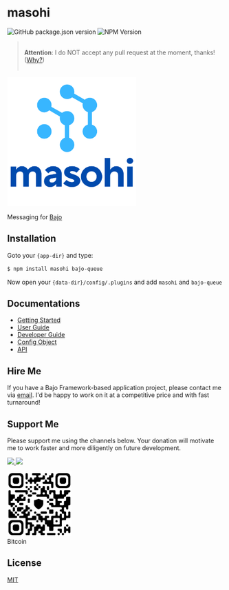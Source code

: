 # masohi

![GitHub package.json version](https://img.shields.io/github/package-json/v/ardhi/masohi) ![NPM Version](https://img.shields.io/npm/v/masohi)

> <br />**Attention**: I do NOT accept any pull request at the moment, thanks! ([Why?](tutorial/00-welcome.md#contribution))<br /><br />

<img src="docs/static/logo.png" width="300" alt="masohi">

Messaging for [Bajo](https://github.com/ardhi/bajo)

## Installation

Goto your ```{app-dir}``` and type:

```bash
$ npm install masohi bajo-queue
```

Now open your ```{data-dir}/config/.plugins``` and add ```masohi``` and ```bajo-queue```

## Documentations

- [Getting Started](tutorial/01-getting-started.md)
- [User Guide](tutorial/02-user-guide.md)
- [Developer Guide](tutorial/03-dev-guide.md)
- [Config Object](tutorial/04-config.md)
- [API](https://ardhi.github.io/masohi)

## Hire Me

If you have a Bajo Framework-based application project, please contact me via <a href="mailto:ardhi.lukianto@gmail.com">email</a>. I'd be happy to work on it at a competitive price and with fast turnaround!

## Support Me

Please support me using the channels below. Your donation will motivate me to work faster and more diligently on future development.

<a href="https://www.patreon.com/bajoframework">
  <img src="https://img.shields.io/badge/Patreon-f2c3b2?style=flat&logo=patreon" height="50">
</a>
<a href="https://www.paypal.com/ncp/payment/EWLERL7SCUU64">
  <img src="https://img.shields.io/badge/Paypal-blue?style=flat&logo=paypal" height="50">
</a>

<p>
<div><img alt="bc1qwtv78cwp9ef8hnqaw84fxg5856l0pggqe32g6f" src="docs/static/bitcoin.jpeg" width="150" height="150" /><br>Bitcoin</div>
</p>

## License

[MIT](LICENSE)
